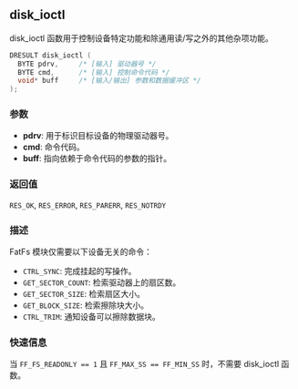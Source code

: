 ## disk_ioctl

disk_ioctl 函数用于控制设备特定功能和除通用读/写之外的其他杂项功能。

```c
DRESULT disk_ioctl (
  BYTE pdrv,     /* [输入] 驱动器号 */
  BYTE cmd,      /* [输入] 控制命令代码 */
  void* buff     /* [输入/输出] 参数和数据缓冲区 */
);
```

### 参数

*   **pdrv**: 用于标识目标设备的物理驱动器号。
*   **cmd**: 命令代码。
*   **buff**: 指向依赖于命令代码的参数的指针。

### 返回值

`RES_OK`, `RES_ERROR`, `RES_PARERR`, `RES_NOTRDY`

### 描述

FatFs 模块仅需要以下设备无关的命令：
*   `CTRL_SYNC`: 完成挂起的写操作。
*   `GET_SECTOR_COUNT`: 检索驱动器上的扇区数。
*   `GET_SECTOR_SIZE`: 检索扇区大小。
*   `GET_BLOCK_SIZE`: 检索擦除块大小。
*   `CTRL_TRIM`: 通知设备可以擦除数据块。

### 快速信息

当 `FF_FS_READONLY == 1` 且 `FF_MAX_SS == FF_MIN_SS` 时，不需要 disk_ioctl 函数。
